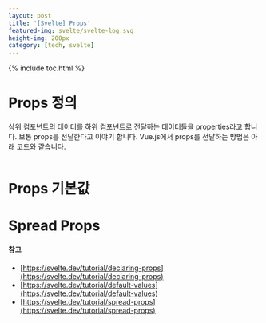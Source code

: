 ```yaml
---
layout: post
title: '[Svelte] Props'
featured-img: svelte/svelte-log.svg
height-img: 200px
category: [tech, svelte]
---
```

{% include toc.html %}

# Props 정의
상위 컴포넌트의 데이터를 하위 컴포넌트로 전달하는 데이터들을 properties라고 합니다. 보통 props를 전달한다고 이야기 합니다. Vue.js에서 props를 전달하는 방법은 아래 코드와 같습니다.

```html
```

# Props 기본값

# Spread Props

#### 참고
- [https://svelte.dev/tutorial/declaring-props](https://svelte.dev/tutorial/declaring-props)
- [https://svelte.dev/tutorial/default-values](https://svelte.dev/tutorial/default-values)
- [https://svelte.dev/tutorial/spread-props](https://svelte.dev/tutorial/spread-props)